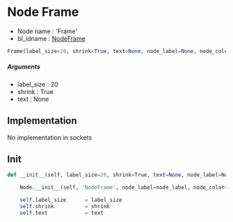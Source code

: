 # Node Frame

- Node name : 'Frame'
- bl_idname : [NodeFrame](https://docs.blender.org/api/current/bpy.types.NodeFrame.html)


``` python
Frame(label_size=20, shrink=True, text=None, node_label=None, node_color=None)
```
##### Arguments

- label_size : 20
- shrink : True
- text : None

## Implementation

No implementation in sockets

## Init

``` python
def __init__(self, label_size=20, shrink=True, text=None, node_label=None, node_color=None):

    Node.__init__(self, 'NodeFrame', node_label=node_label, node_color=node_color)

    self.label_size      = label_size
    self.shrink          = shrink
    self.text            = text
```
